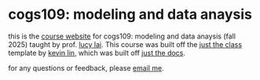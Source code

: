 # cogs109: modeling and data anaysis

this is the [course website](https://cogs109.github.io/fa25/) for cogs109: modeling and data anaysis (fall 2025) taught by prof. [lucy lai](https://lucylai.com). This course was built off the [just the class](https://github.com/kevinlin1/just-the-class) template by [kevin lin](https://kevinl.info/about/), which was built off [just the docs](https://pmarsceill.github.io/just-the-docs/).

for any questions or feedback, please [email me](https://mail.google.com/mail/?view=cm&source=mailto&to=lucylai@ucsd.edu).
